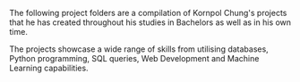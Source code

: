 The following project folders are a compilation of Kornpol Chung's projects that he has created throughout his studies in Bachelors as well as in his own time. 

The projects showcase a wide range of skills from utilising databases, Python programming, SQL queries,  Web Development and Machine Learning capabilities. 
